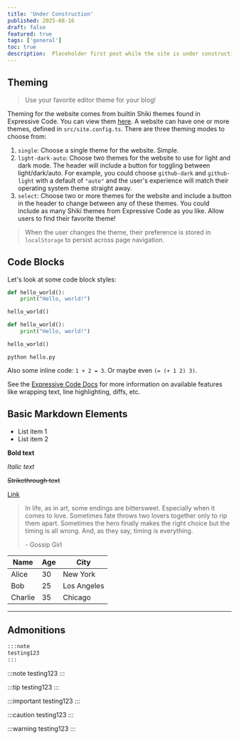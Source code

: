 ```yaml
---
title: 'Under Construction'
published: 2025-08-16
draft: false
featured: true
tags: ['general']
toc: true
description:  Placeholder first post while the site is under construction...
---
```





## Theming

> Use your favorite editor theme for your blog!

Theming for the website comes from builtin Shiki themes found in Expressive Code. You can view them [here](https://expressive-code.com/guides/themes/#available-themes). A website can have one or more themes, defined in `src/site.config.ts`. There are three theming modes to choose from:

1. `single`: Choose a single theme for the website. Simple.
2. `light-dark-auto`: Choose two themes for the website to use for light and dark mode. The header will include a button for toggling between light/dark/auto. For example, you could choose `github-dark` and `github-light` with a default of `"auto"` and the user's experience will match their operating system theme straight away.
3. `select`: Choose two or more themes for the website and include a button in the header to change between any of these themes. You could include as many Shiki themes from Expressive Code as you like. Allow users to find their favorite theme!

> When the user changes the theme, their preference is stored in `localStorage` to persist across page navigation.

## Code Blocks

Let's look at some code block styles:

```python
def hello_world():
    print("Hello, world!")

hello_world()
```

```python title="hello.py"
def hello_world():
    print("Hello, world!")

hello_world()
```

```shell
python hello.py
```

Also some inline code: `1 + 2 = 3`. Or maybe even `(= (+ 1 2) 3)`.

See the [Expressive Code Docs](https://expressive-code.com/key-features/syntax-highlighting/) for more information on available features like wrapping text, line highlighting, diffs, etc.

## Basic Markdown Elements

- List item 1
- List item 2

**Bold text**

_Italic text_

~~Strikethrough text~~

[Link](https://www.example.com)

> In life, as in art, some endings are bittersweet. Especially when it comes to love. Sometimes fate throws two lovers together only to rip them apart. Sometimes the hero finally makes the right choice but the timing is all wrong. And, as they say, timing is everything.
>
> \- Gossip Girl

| Name    | Age | City        |
| ------- | --- | ----------- |
| Alice   | 30  | New York    |
| Bob     | 25  | Los Angeles |
| Charlie | 35  | Chicago     |

---

## Admonitions

```md title="Admonition example in markdown"
:::note
testing123
:::
```

:::note
testing123
:::

:::tip
testing123
:::

:::important
testing123
:::

:::caution
testing123
:::

:::warning
testing123
:::

